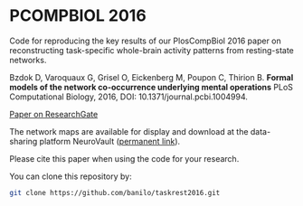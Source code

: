 PCOMPBIOL 2016
==============

Code for reproducing the key results of our PlosCompBiol 2016 paper on reconstructing task-specific whole-brain activity patterns from resting-state networks.

Bzdok D, Varoquaux G, Grisel O, Eickenberg M, Poupon C, Thirion B.
**Formal models of the network co-occurrence underlying mental operations**
PLoS Computational Biology, 2016, DOI: 10.1371/journal.pcbi.1004994.

[Paper on ResearchGate](https://www.researchgate.net/publication/303457403_Formal_models_of_the_network_co-occurrence_underlying_mental_operations)

The network maps are available for display and download at the data-sharing platform NeuroVault ([permanent link](http://www.neurovault.org/collections/1394/)).

Please cite this paper when using the code for your research.

You can clone this repository by:
```sh
git clone https://github.com/banilo/taskrest2016.git
```
